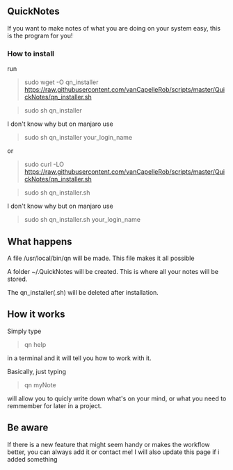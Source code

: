 ## QuickNotes
If you want to make notes of what you are doing on your system easy, this is
the program for you!

### How to install
run
> sudo wget -O qn_installer https://raw.githubusercontent.com/vanCapelleRob/scripts/master/QuickNotes/qn_installer.sh

> sudo sh qn_installer

I don't know why but on manjaro use

> sudo sh qn_installer your_login_name


or

> sudo curl -LO https://raw.githubusercontent.com/vanCapelleRob/scripts/master/QuickNotes/qn_installer.sh

> sudo sh qn_installer.sh

I don't know why but on manjaro use

> sudo sh qn_installer.sh your_login_name

## What happens
A file /usr/local/bin/qn will be made. This file makes it all possible

A folder ~/.QuickNotes will be created. This is where all your notes will be stored.

The qn_installer(.sh) will be deleted after installation.

## How it works
Simply type

> qn help

in a terminal and it will tell you how to work with it.

Basically, just typing

> qn myNote

will allow you to quicly write down what's on your mind, or what you need to remmember for later in a project.


## Be aware
If there is a new feature that might seem handy or makes the workflow better, you can always add it or contact me!
I will also update this page if i added something
